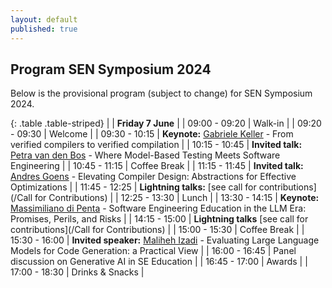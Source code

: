 ```yaml
---
layout: default
published: true
---
```

## Program SEN Symposium 2024
Below is the provisional program (subject to change) for SEN Symposium 2024.

{: .table .table-striped}
|               | <b>Friday 7 June</b>                                                                |
| 09:00 - 09:20 | Walk-in                                                                             |
| 09:20 - 09:30 | Welcome                                                                             |
| 09:30 - 10:15 | <b>Keynote:</b> [Gabriele Keller](https://www.uu.nl/staff/GKKeller) - From verified compilers to verified compilation |
| 10:15 - 10:45 | <b>Invited talk:</b> [Petra van den Bos](https://petravdbos.nl/) - Where Model-Based Testing Meets Software Engineering    |
| 10:45 - 11:15 | Coffee Break                                                                        |
| 11:15 - 11:45 | <b>Invited talk:</b> [Andres Goens](https://goens.org/) - Elevating Compiler Design: Abstractions for Effective Optimizations              |
| 11:45 - 12:25 | <b>Lightning talks:</b> [see call for contributions](/Call for Contributions)        |
| 12:25 - 13:30 | Lunch                                                                               |
| 13:30 - 14:15 |  <b>Keynote:</b> [Massimiliano di Penta](https://mdipenta.github.io/) - Software Engineering Education in the LLM Era: Promises, Perils, and Risks |
| 14:15 - 15:00 | <b>Lightning talks</b> [see call for contributions](/Call for Contributions)         |
| 15:00 - 15:30 | Coffee Break                                                                        |
| 15:30 - 16:00 | <b>Invited speaker:</b> [Maliheh Izadi](https://malihehizadi.github.io/PersonalWebsite/) - Evaluating Large Language Models for Code Generation: a Practical View   |
| 16:00 - 16:45 | Panel discussion on Generative AI in SE Education                                            |
| 16:45 - 17:00 | Awards                                                                              |
| 17:00 - 18:30 | Drinks & Snacks                                                                     |
